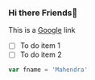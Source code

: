 ### Hi there Friends👋

This is a [Google](https://google.com) link

- [ ] To do item 1
- [ ] To do item 2

```ts
var fname = 'Mahendra'
```
<!--
**MahendraPalagiri/MahendraPalagiri** is a ✨ _special_ ✨ repository because its `README.md` (this file) appears on your GitHub profile.

Here are some ideas to get you started:

- 🔭 I’m currently working on ...
- 🌱 I’m currently learning ...
- 👯 I’m looking to collaborate on ...
- 🤔 I’m looking for help with ...
- 💬 Ask me about ...
- 📫 How to reach me: ...
- 😄 Pronouns: ...
- ⚡ Fun fact: ...
-->
